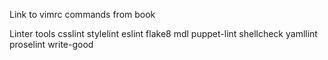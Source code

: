 Link to vimrc
commands from book

Linter tools
csslint
stylelint
eslint
flake8
mdl
puppet-lint
shellcheck
yamllint
proselint
write-good
